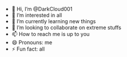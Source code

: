 - 👋 Hi, I’m @DarkCloud001
- 👀 I’m interested in all
- 🌱 I’m currently learning new things
- 💞️ I’m looking to collaborate on extreme stuffs
- 📫 How to reach me is up to you
- 😄 Pronouns: me
- ⚡ Fun fact: all

<!---
DarkCloud001/DarkCloud001 is a ✨ special ✨ repository because its `README.md` (this file) appears on your GitHub profile.
You can click the Preview link to take a look at your changes.
--->
